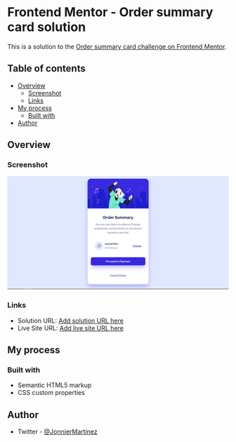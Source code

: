 # Frontend Mentor - Order summary card solution

This is a solution to the [Order summary card challenge on Frontend Mentor](https://www.frontendmentor.io/challenges/order-summary-component-QlPmajDUj).

## Table of contents

- [Overview](#overview)
  - [Screenshot](#screenshot)
  - [Links](#links)
- [My process](#my-process)
  - [Built with](#built-with)
- [Author](#author)

## Overview

### Screenshot

![](./Capture.png)

### Links

- Solution URL: [Add solution URL here](https://github.com/jonniermartinez/OrderSummary)
- Live Site URL: [Add live site URL here](https://jonniermartinez.github.io/OrderSummary/)

## My process

### Built with

- Semantic HTML5 markup
- CSS custom properties

## Author

- Twitter - [@JonnierMartinez](https://twitter.com/JonnierMartinez)